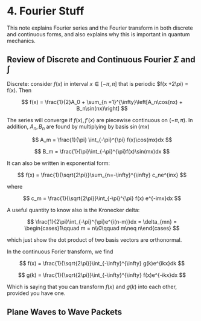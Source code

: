 # 4. Fourier Stuff
This note explains Fourier series and the Fourier transform in both discrete and continuous forms, and also explains why this is important in quantum mechanics. 

## Review of Discrete and Continuous Fourier $\Sigma$ and $\int$ 

Discrete: consider $f(x)$ in interval $x\in[-\pi, \pi]$ that is periodic $f(x  +2\pi)  = f(x). Then

$$
f(x) = \frac{1}{2}A_0 + \sum_{n =1}^{\infty}\left[A_n\cos(nx) + B_n\sin(nx)\right]
$$

The series will converge if $f(x), f'(x)$ are piecewise continuous on $(-\pi, \pi)$. In addition, $A_n, B_n$ are found by multiplying by basis $\sin(mx)$

$$
A_m = \frac{1}{\pi} \int_{-\pi}^{\pi} f(x)\cos(mx)dx
$$

$$
B_m = \frac{1}{\pi}\int_{-\pi}^{\pi}f(x)\sin(mx)dx
$$

It can also be written in exponential form:

$$
f(x) = \frac{1}{\sqrt{2\pi}}\sum_{n=-\infty}^{\infty} c_ne^{inx}
$$

where

$$
c_m = \frac{1}{\sqrt{2\pi}}\int_{-\pi}^{\pi} f(x) e^{-imx}dx
$$

A useful quantity to know also is the Kronecker delta:

$$
\frac{1}{2\pi}\int_{-\pi}^{\pi}e^{i(n-m)}dx = \delta_{mn} = \begin{cases}1\qquad m = n\\0\qquad m\neq n\end{cases}
$$

which just show the dot product of two basis vectors are orthonormal.

In the continuous Forier transform, we find

$$
f(x) = \frac{1}{\sqrt{2\pi}}\int_{-\infty}^{\infty} g(k)e^{ikx}dk
$$

$$
g(k) = \frac{1}{\sqrt{2\pi}}\int_{-\infty}^{\infty} f(x)e^{-ikx}dx
$$

Which is saying that you can transform $f(x)$ and $g(k)$ into each other, provided you have one.

## Plane Waves to Wave Packets
